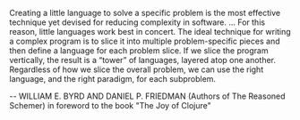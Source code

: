 Creating a little language to solve a specific problem is the most effective technique
yet devised for reducing complexity in software. ... For this reason, little languages work best in concert. The ideal technique for writing
a complex program is to slice it into multiple problem-specific pieces and then define
a language for each problem slice. If we slice the program vertically, the result is a
“tower” of languages, layered atop one another. Regardless of how we slice the overall
problem, we can use the right language, and the right paradigm, for each subproblem.

-- WILLIAM E. BYRD AND DANIEL P. FRIEDMAN (Authors of The Reasoned Schemer) in foreword to the book "The Joy of Clojure"
